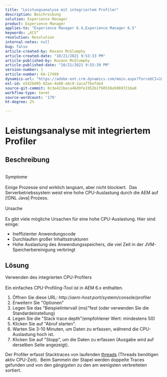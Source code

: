 ```yaml
---
title: "Leistungsanalyse mit integriertem Profiler"
description: Beschreibung
solution: Experience Manager
product: Experience Manager
applies-to: "Experience Manager 6.4,Experience Manager 6.5"
keywords: „KCS“
resolution: Resolution
internal-notes: null
bug: false
article-created-by: Roxann McGlumphy
article-created-date: "10/21/2021 9:53:33 PM"
article-published-by: Roxann McGlumphy
article-published-date: "10/21/2021 9:55:39 PM"
version-number: 1
article-number: KA-17499
dynamics-url: "https://adobe-ent.crm.dynamics.com/main.aspx?forceUCI=1&pagetype=entityrecord&etn=knowledgearticle&id=05e3864f-b932-ec11-b6e5-000d3a5ba97a"
exl-id: e542bd95-83ae-4e88-a6c9-1acaffbefde4
source-git-commit: 0c3e421beca46d9fe1952b1f98538a50697216a0
workflow-type: tm+mt
source-wordcount: '179'
ht-degree: 2%

---
```


# Leistungsanalyse mit integriertem Profiler

## Beschreibung

<br>Symptome<br><br>
Einige Prozesse sind wirklich langsam, aber nicht blockiert.  Das Serverbetriebssystem weist eine hohe CPU-Auslastung durch die AEM auf [!DNL Java] Prozess.
<br><br>Ursache<br><br>
Es gibt viele mögliche Ursachen für eine hohe CPU-Auslastung. Hier sind einige:

- Ineffizienter Anwendungscode
- Durchlaufen großer Inhaltsstrukturen
- Hohe Auslastung des Anwendungsspeichers, die viel Zeit in der JVM-Speicherbereinigung verbringt



## Lösung

Verwenden des integrierten CPU-Profilers<br><br>
Ein einfaches CPU-Profiling-Tool ist in AEM 6.x enthalten.

1. Öffnen Sie diese URL: http://*aem-host:port*/system/console/profiler
2. Erweitern Sie &quot;Optionen&quot;
3. Legen Sie das &quot;Beispielintervall (ms)&quot;fest (oder verwenden Sie die Standardeinstellung)
4. Legen Sie die &quot;Stack trace depth&quot;(empfohlener Wert: mindestens 50)
5. Klicken Sie auf &quot;Abruf starten&quot;.
6. Warten Sie 3-10 Minuten, um Daten zu erfassen, während die CPU-Auslastung hoch ist.
7. Klicken Sie auf &quot;Stopp&quot;, um die Daten zu erfassen (Ausgabe wird auf derselben Seite angezeigt).


Der Profiler erfasst Stacktraces von laufenden [threads](https://docs.oracle.com/javase/tutorial/essential/concurrency/threads.html) (Threads benötigen aktiv CPU-Zeit).  Beim Sammeln der Stapel werden doppelte Traces gefunden und von den gängigsten zu den am wenigsten verbreiteten sortiert.
